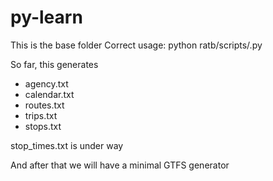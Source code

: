 # py-learn
This is the base folder
Correct usage:
python ratb/scripts/<name>.py

So far, this generates
* agency.txt
* calendar.txt
* routes.txt
* trips.txt
* stops.txt


stop_times.txt is under way

And after that we will have a minimal GTFS generator

